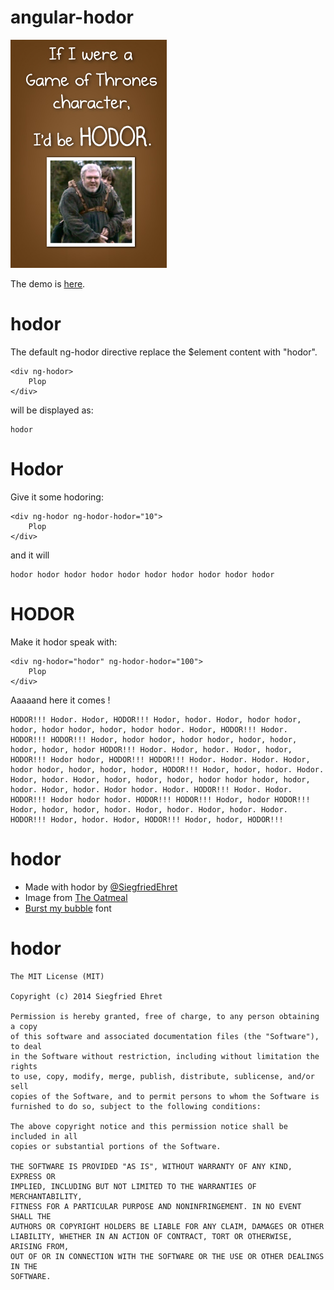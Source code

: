 # angular-hodor

![Hodor !](https://raw.githubusercontent.com/SiegfriedEhret/angular-hodor/master/demo/oatmeal_hodor.jpg)

The demo is [here](https://dev.ehret.me/angular-hodor/demo/).

# hodor

The default ng-hodor directive replace the $element content with "hodor".
```
<div ng-hodor>
    Plop
</div>
```

will be displayed as:

```
hodor
```

# Hodor

Give it some hodoring:

```
<div ng-hodor ng-hodor-hodor="10">
    Plop
</div>
```

and it will

```
hodor hodor hodor hodor hodor hodor hodor hodor hodor hodor
```

# HODOR

Make it hodor speak with:

```
<div ng-hodor="hodor" ng-hodor-hodor="100">
    Plop
</div>
```

Aaaaand here it comes !

```
HODOR!!! Hodor. Hodor, HODOR!!! Hodor, hodor. Hodor, hodor hodor, hodor, hodor hodor, hodor, hodor hodor. Hodor, HODOR!!! Hodor. HODOR!!! HODOR!!! Hodor, hodor hodor, hodor hodor, hodor, hodor, hodor, hodor, hodor HODOR!!! Hodor. Hodor, hodor. Hodor, hodor, HODOR!!! Hodor hodor, HODOR!!! HODOR!!! Hodor. Hodor. Hodor. Hodor, hodor hodor, hodor, hodor, hodor, HODOR!!! Hodor, hodor, hodor. Hodor. Hodor, hodor. Hodor, hodor, hodor, hodor, hodor hodor hodor, hodor, hodor. Hodor, hodor. Hodor hodor. Hodor. HODOR!!! Hodor. Hodor. HODOR!!! Hodor hodor hodor. HODOR!!! HODOR!!! Hodor, hodor HODOR!!! Hodor, hodor, hodor, hodor. Hodor, hodor. Hodor, hodor. Hodor. HODOR!!! Hodor, hodor. Hodor, HODOR!!! Hodor, hodor, HODOR!!!
```

# hodor

- Made with hodor by [@SiegfriedEhret](https://twitter.com/SiegfriedEhret)
- Image from [The Oatmeal](http://theoatmeal.com/quiz/got_character)
- [Burst my bubble](http://www.dafont.com/burst-my-bubble.font) font

# hodor

```
The MIT License (MIT)

Copyright (c) 2014 Siegfried Ehret

Permission is hereby granted, free of charge, to any person obtaining a copy
of this software and associated documentation files (the "Software"), to deal
in the Software without restriction, including without limitation the rights
to use, copy, modify, merge, publish, distribute, sublicense, and/or sell
copies of the Software, and to permit persons to whom the Software is
furnished to do so, subject to the following conditions:

The above copyright notice and this permission notice shall be included in all
copies or substantial portions of the Software.

THE SOFTWARE IS PROVIDED "AS IS", WITHOUT WARRANTY OF ANY KIND, EXPRESS OR
IMPLIED, INCLUDING BUT NOT LIMITED TO THE WARRANTIES OF MERCHANTABILITY,
FITNESS FOR A PARTICULAR PURPOSE AND NONINFRINGEMENT. IN NO EVENT SHALL THE
AUTHORS OR COPYRIGHT HOLDERS BE LIABLE FOR ANY CLAIM, DAMAGES OR OTHER
LIABILITY, WHETHER IN AN ACTION OF CONTRACT, TORT OR OTHERWISE, ARISING FROM,
OUT OF OR IN CONNECTION WITH THE SOFTWARE OR THE USE OR OTHER DEALINGS IN THE
SOFTWARE.
```